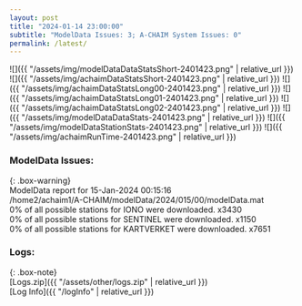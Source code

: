 ```yaml
---
layout: post
title: "2024-01-14 23:00:00"
subtitle: "ModelData Issues: 3; A-CHAIM System Issues: 0"
permalink: /latest/
---
```


![]({{ "/assets/img/modelDataDataStatsShort-2401423.png" | relative_url }})
![]({{ "/assets/img/achaimDataStatsShort-2401423.png" | relative_url }})
![]({{ "/assets/img/achaimDataStatsLong00-2401423.png" | relative_url }})
![]({{ "/assets/img/achaimDataStatsLong01-2401423.png" | relative_url }})
![]({{ "/assets/img/achaimDataStatsLong02-2401423.png" | relative_url }})
![]({{ "/assets/img/modelDataDataStats-2401423.png" | relative_url }})
![]({{ "/assets/img/modelDataStationStats-2401423.png" | relative_url }})
![]({{ "/assets/img/achaimRunTime-2401423.png" | relative_url }})


### ModelData Issues:  
  
{: .box-warning}  
 ModelData report for 15-Jan-2024 00:15:16   
 /home2/achaim1/A-CHAIM/modelData/2024/015/00/modelData.mat   
 0% of all possible stations for IONO were downloaded. x3430   
 0% of all possible stations for SENTINEL were downloaded. x1150   
 0% of all possible stations for KARTVERKET were downloaded. x7651   
  


### Logs:  
  
{: .box-note}  
[Logs.zip]({{ "/assets/other/logs.zip" | relative_url }})  
[Log Info]({{ "/logInfo" | relative_url }})  
